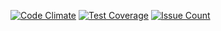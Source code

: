 [![Code Climate](https://codeclimate.com/github/sotlampr/studious-octo-spork/badges/gpa.svg)](https://codeclimate.com/github/sotlampr/studious-octo-spork)
[![Test Coverage](https://codeclimate.com/github/sotlampr/studious-octo-spork/badges/coverage.svg)](https://codeclimate.com/github/sotlampr/studious-octo-spork/coverage)
[![Issue Count](https://codeclimate.com/github/sotlampr/studious-octo-spork/badges/issue_count.svg)](https://codeclimate.com/github/sotlampr/studious-octo-spork)
